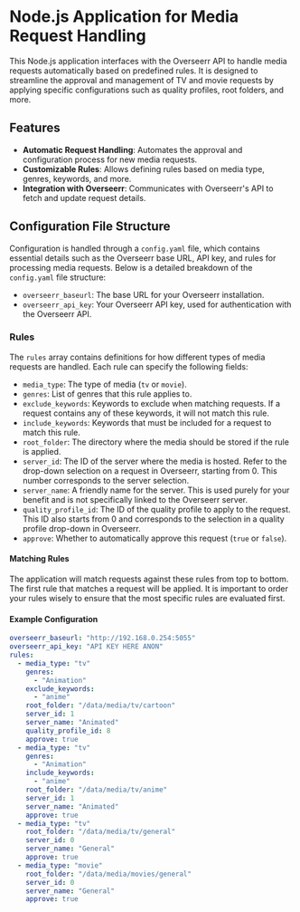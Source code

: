 # Node.js Application for Media Request Handling

This Node.js application interfaces with the Overseerr API to handle media requests automatically based on predefined rules. It is designed to streamline the approval and management of TV and movie requests by applying specific configurations such as quality profiles, root folders, and more.

## Features

- **Automatic Request Handling**: Automates the approval and configuration process for new media requests.
- **Customizable Rules**: Allows defining rules based on media type, genres, keywords, and more.
- **Integration with Overseerr**: Communicates with Overseerr's API to fetch and update request details.

## Configuration File Structure

Configuration is handled through a `config.yaml` file, which contains essential details such as the Overseerr base URL, API key, and rules for processing media requests. Below is a detailed breakdown of the `config.yaml` file structure:

- `overseerr_baseurl`: The base URL for your Overseerr installation.
- `overseerr_api_key`: Your Overseerr API key, used for authentication with the Overseerr API.

### Rules

The `rules` array contains definitions for how different types of media requests are handled. Each rule can specify the following fields:

- `media_type`: The type of media (`tv` or `movie`).
- `genres`: List of genres that this rule applies to.
- `exclude_keywords`: Keywords to exclude when matching requests. If a request contains any of these keywords, it will not match this rule.
- `include_keywords`: Keywords that must be included for a request to match this rule.
- `root_folder`: The directory where the media should be stored if the rule is applied.
- `server_id`: The ID of the server where the media is hosted. Refer to the drop-down selection on a request in Overseerr, starting from 0. This number corresponds to the server selection.
- `server_name`: A friendly name for the server. This is used purely for your benefit and is not specifically linked to the Overseerr server.
- `quality_profile_id`: The ID of the quality profile to apply to the request. This ID also starts from 0 and corresponds to the selection in a quality profile drop-down in Overseerr.
- `approve`: Whether to automatically approve this request (`true` or `false`).

#### Matching Rules

The application will match requests against these rules from top to bottom. The first rule that matches a request will be applied. It is important to order your rules wisely to ensure that the most specific rules are evaluated first.

#### Example Configuration

```yaml
overseerr_baseurl: "http://192.168.0.254:5055"
overseerr_api_key: "API KEY HERE ANON"
rules:
  - media_type: "tv"
    genres:
      - "Animation"
    exclude_keywords:
      - "anime"
    root_folder: "/data/media/tv/cartoon"
    server_id: 1
    server_name: "Animated"
    quality_profile_id: 8
    approve: true
  - media_type: "tv"
    genres:
      - "Animation"
    include_keywords:
      - "anime"
    root_folder: "/data/media/tv/anime"
    server_id: 1
    server_name: "Animated"
    approve: true
  - media_type: "tv"
    root_folder: "/data/media/tv/general"
    server_id: 0
    server_name: "General"
    approve: true
  - media_type: "movie"
    root_folder: "/data/media/movies/general"
    server_id: 0
    server_name: "General"
    approve: true
